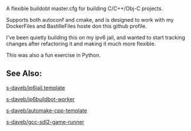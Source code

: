 A flexible buildobt master.cfg for building C/C++/Obj-C projects.

Supports both autoconf and cmake, and is designed to work with my DockerFiles and BastilleFiles hoste don this github profile.

I've been quietly building this on my ipv6 jail, and wanted to start tracking changes after refactoring it and making it much more flexible.

This was also a fun exercise in Python.

## See Also:

[s-daveb/ip6jail.template](https://github.com/s-daveb/ip6jail.template)

[s-daveb/ip6buildbot-worker](https://github.com/s-daveb/ip6buildbot-worker.template)

[s-daveb/automake-cpp-template](https://github.com/s-daveb/automake-cpp-template/tree/devel)

[s-daveb/gcc-sdl2-game-runner](https://github.com/s-daveb/gcc-sdl2-game-runner)
